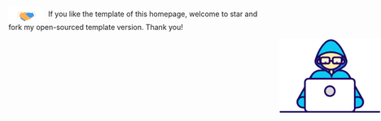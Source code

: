 <p><img src="./WanyongQiu_home/Assets/Handshake.gif" alt="Handshake" style="vertical-align: middle; width: auto; height: 32px; margin-right: 5px;"> If you like the template of this homepage, welcome to star and fork my open-sourced template version. Thank you!</p>
<img src="./WanyongQiu_home/Assets/Developer.gif" alt="Developer" style="width: 200px; height: auto; position: absolute; right: 0;">




    

